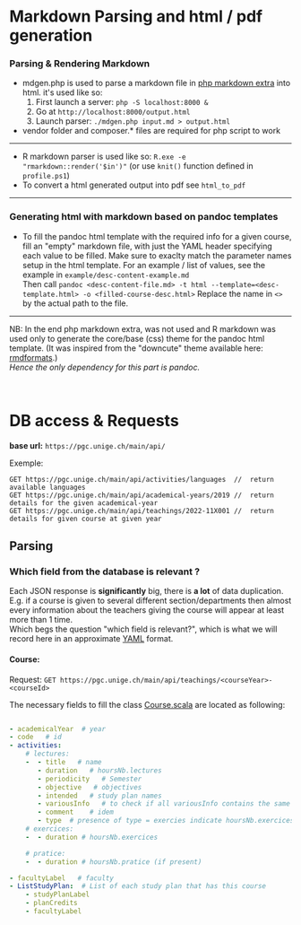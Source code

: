 # Markdown Parsing and html / pdf generation


### Parsing & Rendering Markdown


- mdgen.php is used to parse a markdown file in [php markdown extra](https://michelf.ca/projects/php-markdown/extra/)
into html. it's used like so:
  1. First launch a server: `php -S localhost:8000 &`
  2. Go at `http://localhost:8000/output.html`
  3. Launch parser: `./mdgen.php input.md > output.html`  
- vendor folder and composer.* files are required for php script to work
---

- R markdown parser is used like so: `R.exe -e "rmarkdown::render('$in')"`  (or use `knit()` function defined in `profile.ps1`)
- To convert a html generated output into pdf see `html_to_pdf`
---

### Generating html with markdown based on pandoc templates

- To fill the pandoc html template with the required info for a given course, 
fill an "empty" markdown file, with just the YAML header specifying
each value to be filled. Make sure to exaclty match the parameter names
setup in the html template.
For an example / list of values, see the example in `example/desc-content-example.md`  
Then call `pandoc <desc-content-file.md> -t html --template=<desc-template.html> -o <filled-course-desc.html>`
Replace the name in `<>` by the actual path to the file.  

---

NB: In the end php markdown extra, was not used and R markdown was
used only to generate the core/base (css) theme for the pandoc html template.
(It was inspired from the "downcute" theme available
here: [rmdformats](https://github.com/juba/rmdformats).)  
_Hence the only dependency for this part is pandoc._

<br/>


# DB access & Requests


**base url:** `https://pgc.unige.ch/main/api/`  

Exemple:

    GET https://pgc.unige.ch/main/api/activities/languages  //  return available languages
    GET https://pgc.unige.ch/main/api/academical-years/2019 //  return details for the given academical-year
    GET https://pgc.unige.ch/main/api/teachings/2022-11X001 //  return details for given course at given year


## Parsing


### Which field from the database is relevant ?


Each JSON response is **significantly** big, there is **a lot** of data duplication.
E.g. if a course is given to several different section/departments then almost every information
about the teachers giving the course will appear at least more than 1 time.  
Which begs the question "which field is relevant?", which is what we will record here in
an approximate [YAML](https://en.wikipedia.org/wiki/YAML) format.


#### Course:

Request: `GET https://pgc.unige.ch/main/api/teachings/<courseYear>-<courseId>`


The necessary fields to fill the class [Course.scala](https://github.com/David-Kyrat/Course-Description-Automation/blob/master/src/main/scala/ch/Course.scala) are located as following:


```YAML

- academicalYear  # year
- code   # id
- activities:
    # lectures: 
    -  - title   # name 
       - duration   # hoursNb.lectures
       - periodicity   # Semester
       - objective   # objectives
       - intended   # study plan names
       - variousInfo   # to check if all variousInfo contains the same category of info
       - comment    # idem
       - type  # presence of type = exercies indicate hoursNb.exercices > 0, idem for hoursNb.practice
    # exercices:    
    -  - duration # hoursNb.exercices 

    # pratice:    
    -  - duration # hoursNb.pratice (if present)

- facultyLabel   # faculty
- ListStudyPlan:  # List of each study plan that has this course
    - studyPlanLabel
    - planCredits
    - facultyLabel

```

